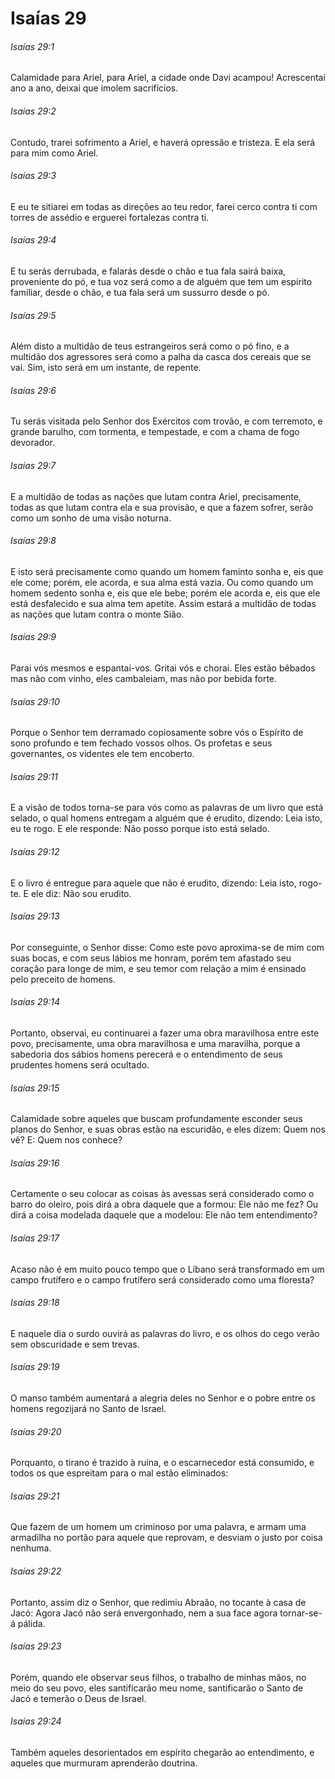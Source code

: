 # Isaías 29

###### Isaías 29:1

Calamidade para Ariel, para Ariel, a cidade onde Davi acampou! Acrescentai ano a ano, deixai que imolem sacrifícios.

###### Isaías 29:2

Contudo, trarei sofrimento a Ariel, e haverá opressão e tristeza. E ela será para mim como Ariel.

###### Isaías 29:3

E eu te sitiarei em todas as direções ao teu redor, farei cerco contra ti com torres de assédio e erguerei fortalezas contra ti.

###### Isaías 29:4

E tu serás derrubada, e falarás desde o chão e tua fala sairá baixa, proveniente do pó, e tua voz será como a de alguém que tem um espírito familiar, desde o chão, e tua fala será um sussurro desde o pó.

###### Isaías 29:5

Além disto a multidão de teus estrangeiros será como o pó fino, e a multidão dos agressores será como a palha da casca dos cereais que se vai. Sim, isto será em um instante, de repente.

###### Isaías 29:6

Tu serás visitada pelo Senhor dos Exércitos com trovão, e com terremoto, e grande barulho, com tormenta, e tempestade, e com a chama de fogo devorador.

###### Isaías 29:7

E a multidão de todas as nações que lutam contra Ariel, precisamente, todas as que lutam contra ela e sua provisão, e que a fazem sofrer, serão como um sonho de uma visão noturna.

###### Isaías 29:8

E isto será precisamente como quando um homem faminto sonha e, eis que ele come; porém, ele acorda, e sua alma está vazia. Ou como quando um homem sedento sonha e, eis que ele bebe; porém ele acorda e, eis que ele está desfalecido e sua alma tem apetite. Assim estará a multidão de todas as nações que lutam contra o monte Sião.

###### Isaías 29:9

Parai vós mesmos e espantai-vos. Gritai vós e chorai. Eles estão bêbados mas não com vinho, eles cambaleiam, mas não por bebida forte.

###### Isaías 29:10

Porque o Senhor tem derramado copiosamente sobre vós o Espírito de sono profundo e tem fechado vossos olhos. Os profetas e seus governantes, os videntes ele tem encoberto.

###### Isaías 29:11

E a visão de todos torna-se para vós como as palavras de um livro que está selado, o qual homens entregam a alguém que é erudito, dizendo: Leia isto, eu te rogo. E ele responde: Não posso porque isto está selado.

###### Isaías 29:12

E o livro é entregue para aquele que não é erudito, dizendo: Leia isto, rogo-te. E ele diz: Não sou erudito.

###### Isaías 29:13

Por conseguinte, o Senhor disse: Como este povo aproxima-se de mim com suas bocas, e com seus lábios me honram, porém tem afastado seu coração para longe de mim, e seu temor com relação a mim é ensinado pelo preceito de homens.

###### Isaías 29:14

Portanto, observai, eu continuarei a fazer uma obra maravilhosa entre este povo, precisamente, uma obra maravilhosa e uma maravilha, porque a sabedoria dos sábios homens perecerá e o entendimento de seus prudentes homens será ocultado.

###### Isaías 29:15

Calamidade sobre aqueles que buscam profundamente esconder seus planos do Senhor, e suas obras estão na escuridão, e eles dizem: Quem nos vê? E: Quem nos conhece?

###### Isaías 29:16

Certamente o seu colocar as coisas às avessas será considerado como o barro do oleiro, pois dirá a obra daquele que a formou: Ele não me fez? Ou dirá a coisa modelada daquele que a modelou: Ele não tem entendimento?

###### Isaías 29:17

Acaso não é em muito pouco tempo que o Líbano será transformado em um campo frutífero e o campo frutífero será considerado como uma floresta?

###### Isaías 29:18

E naquele dia o surdo ouvirá as palavras do livro, e os olhos do cego verão sem obscuridade e sem trevas.

###### Isaías 29:19

O manso também aumentará a alegria deles no Senhor e o pobre entre os homens regozijará no Santo de Israel.

###### Isaías 29:20

Porquanto, o tirano é trazido à ruína, e o escarnecedor está consumido, e todos os que espreitam para o mal estão eliminados:

###### Isaías 29:21

Que fazem de um homem um criminoso por uma palavra, e armam uma armadilha no portão para aquele que reprovam, e desviam o justo por coisa nenhuma.

###### Isaías 29:22

Portanto, assim diz o Senhor, que redimiu Abraão, no tocante à casa de Jacó: Agora Jacó não será envergonhado, nem a sua face agora tornar-se-á pálida.

###### Isaías 29:23

Porém, quando ele observar seus filhos, o trabalho de minhas mãos, no meio do seu povo, eles santificarão meu nome, santificarão o Santo de Jacó e temerão o Deus de Israel.

###### Isaías 29:24

Também aqueles desorientados em espírito chegarão ao entendimento, e aqueles que murmuram aprenderão doutrina.

